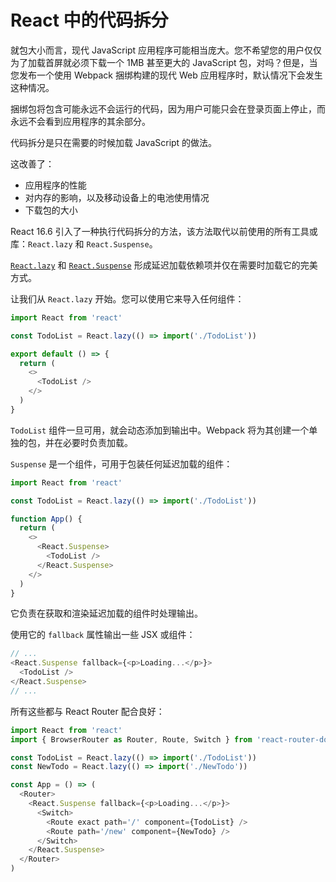 # React 中的代码拆分

就包大小而言，现代 JavaScript 应用程序可能相当庞大。您不希望您的用户仅仅为了加载首屏就必须下载一个 1MB 甚至更大的 JavaScript 包，对吗？但是，当您发布一个使用 Webpack 捆绑构建的现代 Web 应用程序时，默认情况下会发生这种情况。

捆绑包将包含可能永远不会运行的代码，因为用户可能只会在登录页面上停止，而永远不会看到应用程序的其余部分。

代码拆分是只在需要的时候加载 JavaScript 的做法。

这改善了：

- 应用程序的性能
- 对内存的影响，以及移动设备上的电池使用情况
- 下载包的大小

React 16.6 引入了一种执行代码拆分的方法，该方法取代以前使用的所有工具或库：`React.lazy` 和 `React.Suspense`。

[`React.lazy`](https://zh-hans.reactjs.org/docs/code-splitting.html#reactlazy) 和 [`React.Suspense`](https://zh-hans.reactjs.org/docs/react-api.html#reactsuspense) 形成延迟加载依赖项并仅在需要时加载它的完美方式。

让我们从 `React.lazy` 开始。您可以使用它来导入任何组件：

```js
import React from 'react'

const TodoList = React.lazy(() => import('./TodoList'))

export default () => {
  return (
    <>
      <TodoList />
    </>
  )
}
```

`TodoList` 组件一旦可用，就会动态添加到输出中。Webpack 将为其创建一个单独的包，并在必要时负责加载。

`Suspense` 是一个组件，可用于包装任何延迟加载的组件：

```js
import React from 'react'

const TodoList = React.lazy(() => import('./TodoList'))

function App() {
  return (
    <>
      <React.Suspense>
        <TodoList />
      </React.Suspense>
    </>
  )
}
```

它负责在获取和渲染延迟加载的组件时处理输出。

使用它的 `fallback` 属性输出一些 JSX 或组件：

```js
// ...
<React.Suspense fallback={<p>Loading...</p>}>
  <TodoList />
</React.Suspense>
// ...
```

所有这些都与 React Router 配合良好：

```js
import React from 'react'
import { BrowserRouter as Router, Route, Switch } from 'react-router-dom'

const TodoList = React.lazy(() => import('./TodoList'))
const NewTodo = React.lazy(() => import('./NewTodo'))

const App = () => (
  <Router>
    <React.Suspense fallback={<p>Loading...</p>}>
      <Switch>
        <Route exact path='/' component={TodoList} />
        <Route path='/new' component={NewTodo} />
      </Switch>
    </React.Suspense>
  </Router>
)
```
